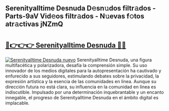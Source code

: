 ## Serenityalltime Desnuda D𝚎sn𝚞dos filtr𝚊dos - Parts-9aV Vid𝚎os filtr𝚊dos - N𝚞evas f𝚘tos atr𝚊ctivas jNZmQ

# <h2><a href="http://mbdry4.tromn.icu/?c=Serenityalltime+Desnuda">🔗👉👉👉 Serenityalltime Desnuda 🔗🔗</a></h2>

[![Serenityalltime Desnuda nuevo](https://i.imgur.com/pEAQMta.gif)](http://mbdry4.tromn.icu/?c=Serenityalltime+Desnuda)
Serenityalltime Desnuda, una figura multifacética y polarizadora, desafía la comprensión simple. Su uso innovador de los medios digitales para la autopresentación ha cautivado y enfurecido a sus seguidores, estimulando debates sobre la privacidad, la expresión artística y la esencia de las comunidades en línea. Aunque su dirección futura no está clara, su influencia en la comunidad en línea es indiscutible. Impulsado por una determinación inquebrantable y un encanto innegable, el progreso de Serenityalltime Desnuda en el ámbito digital es implacable.
